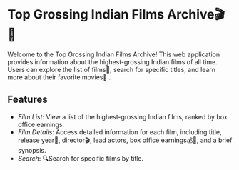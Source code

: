 # Top Grossing Indian Films Archive🎬🍿

Welcome to the Top Grossing Indian Films Archive! This web application provides information about the highest-grossing Indian films of all time. Users can explore the list of films📜, search for specific titles, and learn more about their favorite movies🎥
.

## Features

- *Film List*: View a list of the highest-grossing Indian films, ranked by box office earnings.
- *Film Details*: Access detailed information for each film, including title, release year📅, director🎬, lead actors, box office earnings💰💸, and a brief synopsis.
- *Search*: 🔍Search for specific films by title.